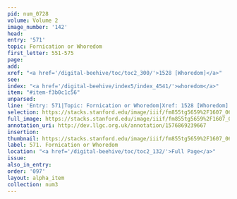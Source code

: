 ```yaml
---
pid: num_0728
volume: Volume 2
image_number: '142'
head: 
entry: '571'
topic: Fornication or Whoredom
first_letter: 551-575
page: 
add: 
xref: "<a href='/digital-beehive/toc/toc2_300/'>1528 [Whoredom]</a>"
see: 
index: "<a href='/digital-beehive/index5/index_4541/'>whoredom</a>"
item: "#item-f3b0c1c56"
unparsed: 
line: 'Entry: 571|Topic: Fornication or Whoredom|Xref: 1528 [Whoredom]|Index: whoredom|#item-f3b0c1c56'
selection: https://stacks.stanford.edu/image/iiif/fm855tg5659%2F1607_0609/811,1111,2881,988/full/0/default.jpg
full_image: https://stacks.stanford.edu/image/iiif/fm855tg5659%2F1607_0609/full/full/0/default.jpg
annotation_uri: http://dev.llgc.org.uk/annotation/1576869239667
insertion: 
thumbnail: https://stacks.stanford.edu/image/iiif/fm855tg5659%2F1607_0609/811,1111,600,180/250,/0/default.jpg
label: 571. Fornication or Whoredom
location: "<a href='/digital-beehive/toc/toc2_132/'>Full Page</a>"
issue: 
also_in_entry: 
order: '097'
layout: alpha_item
collection: num3
---
```

